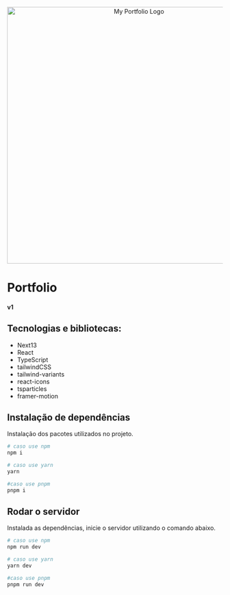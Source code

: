 <p align="center">
  <a href="https://github.com/stevalves" target="blank"><img src="https://res.cloudinary.com/dcaz5tcya/image/upload/v1691316079/wallpaper_front_owl_j1y5op.jpg" width="600" alt="My Portfolio Logo" /></a>
</p>

# Portfolio
#### v1

## **Tecnologias e bibliotecas**:
* Next13
* React
* TypeScript
* tailwindCSS
* tailwind-variants
* react-icons
* tsparticles
* framer-motion

## Instalação de dependências

Instalação dos pacotes utilizados no projeto.

```bash
# caso use npm
npm i

# caso use yarn
yarn

#caso use pnpm
pnpm i
```

## Rodar o servidor

Instalada as dependências, inicie o servidor utilizando o comando abaixo.

```bash
# caso use npm
npm run dev

# caso use yarn
yarn dev

#caso use pnpm
pnpm run dev
```

